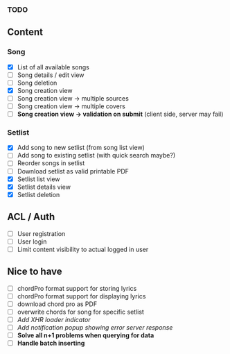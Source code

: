 ### TODO
## Content
### Song
- [x] List of all available songs
- [ ] Song details / edit view 
- [ ] Song deletion
- [x] Song creation view
- [ ] Song creation view -> multiple sources
- [ ] Song creation view -> multiple covers
- [ ] **Song creation view -> validation on submit** (client side, server may fail)
### Setlist
- [x] Add song to new setlist (from song list view)
- [ ] Add song to existing setlist (with quick search maybe?)
- [ ] Reorder songs in setlist
- [ ] Download setlist as valid printable PDF
- [x] Setlist list view
- [x] Setlist details view
- [x] Setlist deletion
## ACL / Auth
- [ ] User registration
- [ ] User login
- [ ] Limit content visibility to actual logged in user
## Nice to have
- [ ] chordPro format support for storing lyrics
- [ ] chordPro format support for displaying lyrics
- [ ] download chord pro as PDF
- [ ] overwrite chords for song for specific setlist
- [ ] *Add XHR loader indicator*
- [ ] *Add notification popup showing error server response*
- [ ] **Solve all n+1 problems when querying for data**
- [ ] **Handle batch inserting**
